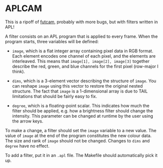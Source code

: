 APLCAM
======

This is a ripoff of [futcam](https://github.com/nqpz/futcam), probably
with more bugs, but with filters written in APL!

A filter consists on an APL program that is applied to every frame.
When the program starts, three variables will be defined:

  * `image`, which is a flat integer array containing pixel data in
    RGB format.  Each element encodes one channel of each pixel, and
    the elements are interleaved.  This means that `image[1],
    image[2], image[3]` together describe the red, green, and blue
    channels for the first pixel (row-major I think).

  * `dims`, which is a 3-element vector describing the structure of
    `image`.  You can reshape `image` using this vector to restore the
    original nested structure.  The fact that `image` is a
    1-dimensional array is due to TAIL limitations that should be
    fairly easy to fix.

  * `degree`, which is a floating-point scalar.  This indicates how
    much the filter should be applied, e.g. how a brightness filter
    should change the intensity.  This parameter can be changed at
    runtime by the user using the arrow keys.

To make a change, a filter should set the `image` variable to a new
value.  The value of `image` at the end of the program constitutes the
new colour data.  The size and rank of `image` should not be changed.
Changes to `dims` and `degree` have no effect.

To add a filter, put it in an `.apl` file.  The Makefile should
automatically pick it up.
